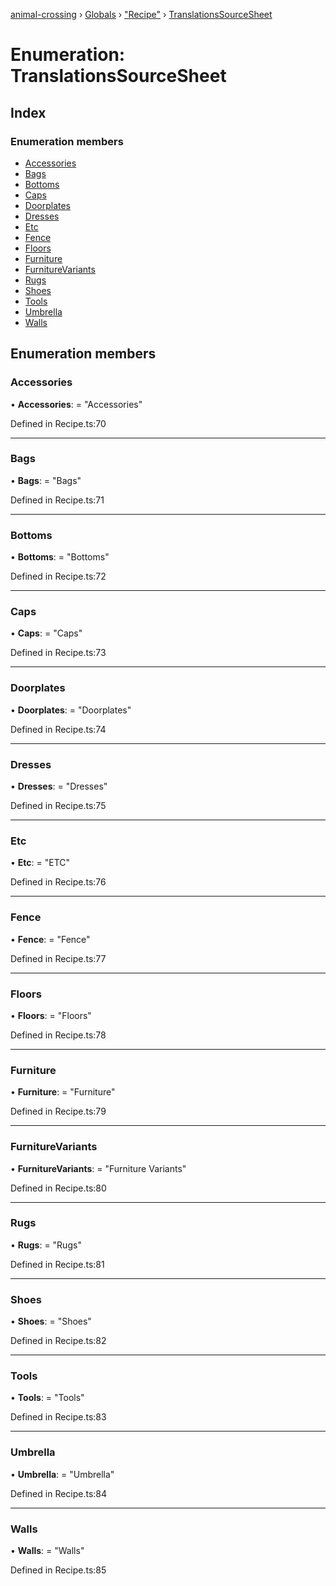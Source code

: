 [animal-crossing](../README.md) › [Globals](../globals.md) › ["Recipe"](../modules/_recipe_.md) › [TranslationsSourceSheet](_recipe_.translationssourcesheet.md)

# Enumeration: TranslationsSourceSheet

## Index

### Enumeration members

* [Accessories](_recipe_.translationssourcesheet.md#accessories)
* [Bags](_recipe_.translationssourcesheet.md#bags)
* [Bottoms](_recipe_.translationssourcesheet.md#bottoms)
* [Caps](_recipe_.translationssourcesheet.md#caps)
* [Doorplates](_recipe_.translationssourcesheet.md#doorplates)
* [Dresses](_recipe_.translationssourcesheet.md#dresses)
* [Etc](_recipe_.translationssourcesheet.md#etc)
* [Fence](_recipe_.translationssourcesheet.md#fence)
* [Floors](_recipe_.translationssourcesheet.md#floors)
* [Furniture](_recipe_.translationssourcesheet.md#furniture)
* [FurnitureVariants](_recipe_.translationssourcesheet.md#furniturevariants)
* [Rugs](_recipe_.translationssourcesheet.md#rugs)
* [Shoes](_recipe_.translationssourcesheet.md#shoes)
* [Tools](_recipe_.translationssourcesheet.md#tools)
* [Umbrella](_recipe_.translationssourcesheet.md#umbrella)
* [Walls](_recipe_.translationssourcesheet.md#walls)

## Enumeration members

###  Accessories

• **Accessories**: = "Accessories"

Defined in Recipe.ts:70

___

###  Bags

• **Bags**: = "Bags"

Defined in Recipe.ts:71

___

###  Bottoms

• **Bottoms**: = "Bottoms"

Defined in Recipe.ts:72

___

###  Caps

• **Caps**: = "Caps"

Defined in Recipe.ts:73

___

###  Doorplates

• **Doorplates**: = "Doorplates"

Defined in Recipe.ts:74

___

###  Dresses

• **Dresses**: = "Dresses"

Defined in Recipe.ts:75

___

###  Etc

• **Etc**: = "ETC"

Defined in Recipe.ts:76

___

###  Fence

• **Fence**: = "Fence"

Defined in Recipe.ts:77

___

###  Floors

• **Floors**: = "Floors"

Defined in Recipe.ts:78

___

###  Furniture

• **Furniture**: = "Furniture"

Defined in Recipe.ts:79

___

###  FurnitureVariants

• **FurnitureVariants**: = "Furniture Variants"

Defined in Recipe.ts:80

___

###  Rugs

• **Rugs**: = "Rugs"

Defined in Recipe.ts:81

___

###  Shoes

• **Shoes**: = "Shoes"

Defined in Recipe.ts:82

___

###  Tools

• **Tools**: = "Tools"

Defined in Recipe.ts:83

___

###  Umbrella

• **Umbrella**: = "Umbrella"

Defined in Recipe.ts:84

___

###  Walls

• **Walls**: = "Walls"

Defined in Recipe.ts:85

